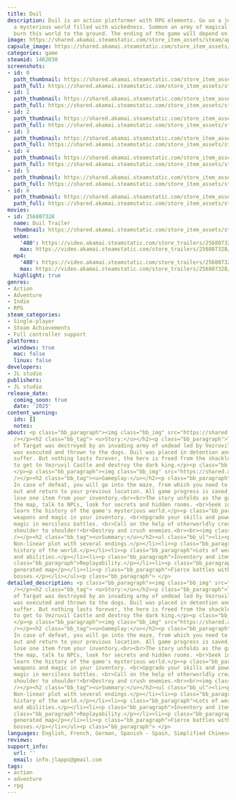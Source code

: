 ```yaml
---
title: Duil
description: Duil is an action platformer with RPG elements. Go on a journey through
  a mysterious world filled with wickedness. Summon an army of magical creatures and
  burn this world to the ground. The ending of the game will depend on your decisions.
image: https://shared.akamai.steamstatic.com/store_item_assets/steam/apps/1462030/header.jpg?t=1733894950
capsule_image: https://shared.akamai.steamstatic.com/store_item_assets/steam/apps/1462030/81909da283c1eb6db325ae2418a1bcc3506c8be5/capsule_231x87.jpg?t=1733894950
categories: game
steamid: 1462030
screenshots:
- id: 0
  path_thumbnail: https://shared.akamai.steamstatic.com/store_item_assets/steam/apps/1462030/ss_6de77ddf11668b941d536b066d5017792381ebba.600x338.jpg?t=1733894950
  path_full: https://shared.akamai.steamstatic.com/store_item_assets/steam/apps/1462030/ss_6de77ddf11668b941d536b066d5017792381ebba.1920x1080.jpg?t=1733894950
- id: 1
  path_thumbnail: https://shared.akamai.steamstatic.com/store_item_assets/steam/apps/1462030/ss_a01702ed6285d8fe52c56b20e6b08bc12a9533c6.600x338.jpg?t=1733894950
  path_full: https://shared.akamai.steamstatic.com/store_item_assets/steam/apps/1462030/ss_a01702ed6285d8fe52c56b20e6b08bc12a9533c6.1920x1080.jpg?t=1733894950
- id: 2
  path_thumbnail: https://shared.akamai.steamstatic.com/store_item_assets/steam/apps/1462030/ss_5e779b9ebd4fc7233e8511b835526c6b2cceb718.600x338.jpg?t=1733894950
  path_full: https://shared.akamai.steamstatic.com/store_item_assets/steam/apps/1462030/ss_5e779b9ebd4fc7233e8511b835526c6b2cceb718.1920x1080.jpg?t=1733894950
- id: 3
  path_thumbnail: https://shared.akamai.steamstatic.com/store_item_assets/steam/apps/1462030/ss_e516e60fa4cdd71a490ca67684d656446f52c994.600x338.jpg?t=1733894950
  path_full: https://shared.akamai.steamstatic.com/store_item_assets/steam/apps/1462030/ss_e516e60fa4cdd71a490ca67684d656446f52c994.1920x1080.jpg?t=1733894950
- id: 4
  path_thumbnail: https://shared.akamai.steamstatic.com/store_item_assets/steam/apps/1462030/ss_42000457e78aa1d0b70f8fb3b0124b8520fef3fb.600x338.jpg?t=1733894950
  path_full: https://shared.akamai.steamstatic.com/store_item_assets/steam/apps/1462030/ss_42000457e78aa1d0b70f8fb3b0124b8520fef3fb.1920x1080.jpg?t=1733894950
- id: 5
  path_thumbnail: https://shared.akamai.steamstatic.com/store_item_assets/steam/apps/1462030/ss_d12d318820960d0b485fc7a3a0945ed890919a94.600x338.jpg?t=1733894950
  path_full: https://shared.akamai.steamstatic.com/store_item_assets/steam/apps/1462030/ss_d12d318820960d0b485fc7a3a0945ed890919a94.1920x1080.jpg?t=1733894950
- id: 6
  path_thumbnail: https://shared.akamai.steamstatic.com/store_item_assets/steam/apps/1462030/ss_1d69626f699301cb7848c220759dcd05d226cd9c.600x338.jpg?t=1733894950
  path_full: https://shared.akamai.steamstatic.com/store_item_assets/steam/apps/1462030/ss_1d69626f699301cb7848c220759dcd05d226cd9c.1920x1080.jpg?t=1733894950
movies:
- id: 256807328
  name: Duil Trailer
  thumbnail: https://shared.akamai.steamstatic.com/store_item_assets/steam/apps/256807328/cede03e95f8c7c50f0174a2f828077102a3a4d5a/movie_600x337.jpg?t=1733732191
  webm:
    '480': https://video.akamai.steamstatic.com/store_trailers/256807328/movie480_vp9.webm?t=1733732191
    max: https://video.akamai.steamstatic.com/store_trailers/256807328/movie_max_vp9.webm?t=1733732191
  mp4:
    '480': https://video.akamai.steamstatic.com/store_trailers/256807328/movie480.mp4?t=1733732191
    max: https://video.akamai.steamstatic.com/store_trailers/256807328/movie_max.mp4?t=1733732191
  highlight: true
genres:
- Action
- Adventure
- Indie
- RPG
steam_categories:
- Single-player
- Steam Achievements
- Full controller support
platforms:
  windows: true
  mac: false
  linux: false
developers:
- JL studio
publishers:
- JL studio
release_date:
  coming_soon: true
  date: '2025'
content_warning:
  ids: []
  notes:
about: <p class="bb_paragraph"><img class="bb_img" src="https://shared.akamai.steamstatic.com/store_item_assets/steam/apps/1462030/extras/WL_01.gif?t=1733894950"
  /></p><h2 class="bb_tag"> <u>Story:</u></h2><p class="bb_paragraph">The kingdom
  of Targat was destroyed by an invading army of undead led by Vezruvil. Your family
  was executed and thrown to the dogs. Duil was placed in detention and doomed to
  suffer. But nothing lasts forever, the hero is freed from the shackles. You have
  to get to Vezruvil Castle and destroy the dark king.</p><p class="bb_paragraph">
  </p><p class="bb_paragraph"><img class="bb_img" src="https://shared.akamai.steamstatic.com/store_item_assets/steam/apps/1462030/extras/Duil_45_small3.gif?t=1733894950"
  /></p><h2 class="bb_tag"><u>Gameplay:</u></h2><p class="bb_paragraph">Duil is immortal.
  In case of defeat, you will go into the maze, from which you need to find a way
  out and return to your previous location. All game progress is saved, but you will
  lose one item from your inventory.<br><br>The story unfolds as the game progresses.<br>Explore
  the map, talk to NPCs, look for secrets and hidden rooms. <br>Seek information and
  learn the history of the game's mysterious world.</p><p class="bb_paragraph">    <br>Collect
  weapons and magic in your inventory. <br>Upgrade your skills and power. <br>Use
  magic in merciless battles. <br>Call on the help of otherworldly creatures and fight
  shoulder to shoulder!<br>Destroy and crush enemies.<br><br><img class="bb_img" src="https://shared.akamai.steamstatic.com/store_item_assets/steam/apps/1462030/extras/gif2.gif?t=1733894950"
  /></p><h2 class="bb_tag"><u>Summary:</u></h2><ul class="bb_ul"><li><p class="bb_paragraph">
  Non-linear plot with several endings.</p></li><li><p class="bb_paragraph">A mysterious
  history of the world.</p></li><li><p class="bb_paragraph">Lots of weapons, magic,
  and abilities.</p></li><li><p class="bb_paragraph">Inventory and item upgrades.</p></li><li><p
  class="bb_paragraph">Replayability.</p></li><li><p class="bb_paragraph">Randomly
  generated map</p></li><li><p class="bb_paragraph">Fierce battles with enemies and
  bosses.</p></li></ul><p class="bb_paragraph"> </p>
detailed_description: <p class="bb_paragraph"><img class="bb_img" src="https://shared.akamai.steamstatic.com/store_item_assets/steam/apps/1462030/extras/WL_01.gif?t=1733894950"
  /></p><h2 class="bb_tag"> <u>Story:</u></h2><p class="bb_paragraph">The kingdom
  of Targat was destroyed by an invading army of undead led by Vezruvil. Your family
  was executed and thrown to the dogs. Duil was placed in detention and doomed to
  suffer. But nothing lasts forever, the hero is freed from the shackles. You have
  to get to Vezruvil Castle and destroy the dark king.</p><p class="bb_paragraph">
  </p><p class="bb_paragraph"><img class="bb_img" src="https://shared.akamai.steamstatic.com/store_item_assets/steam/apps/1462030/extras/Duil_45_small3.gif?t=1733894950"
  /></p><h2 class="bb_tag"><u>Gameplay:</u></h2><p class="bb_paragraph">Duil is immortal.
  In case of defeat, you will go into the maze, from which you need to find a way
  out and return to your previous location. All game progress is saved, but you will
  lose one item from your inventory.<br><br>The story unfolds as the game progresses.<br>Explore
  the map, talk to NPCs, look for secrets and hidden rooms. <br>Seek information and
  learn the history of the game's mysterious world.</p><p class="bb_paragraph">    <br>Collect
  weapons and magic in your inventory. <br>Upgrade your skills and power. <br>Use
  magic in merciless battles. <br>Call on the help of otherworldly creatures and fight
  shoulder to shoulder!<br>Destroy and crush enemies.<br><br><img class="bb_img" src="https://shared.akamai.steamstatic.com/store_item_assets/steam/apps/1462030/extras/gif2.gif?t=1733894950"
  /></p><h2 class="bb_tag"><u>Summary:</u></h2><ul class="bb_ul"><li><p class="bb_paragraph">
  Non-linear plot with several endings.</p></li><li><p class="bb_paragraph">A mysterious
  history of the world.</p></li><li><p class="bb_paragraph">Lots of weapons, magic,
  and abilities.</p></li><li><p class="bb_paragraph">Inventory and item upgrades.</p></li><li><p
  class="bb_paragraph">Replayability.</p></li><li><p class="bb_paragraph">Randomly
  generated map</p></li><li><p class="bb_paragraph">Fierce battles with enemies and
  bosses.</p></li></ul><p class="bb_paragraph"> </p>
languages: English, French, German, Spanish - Spain, Simplified Chinese, Korean, Russian
reviews:
support_info:
  url: ''
  email: info.jlapps@gmail.com
tags:
- action
- adventure
- rpg
---
```


